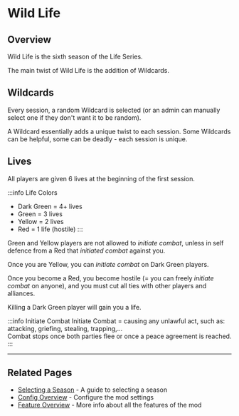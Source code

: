 # Wild Life

## Overview

Wild Life is the sixth season of the Life Series.

The main twist of Wild Life is the addition of Wildcards.

## Wildcards
Every session, a random Wildcard is selected (or an admin can manually select one if they don't want it to be random).

A Wildcard essentially adds a unique twist to each session. Some Wildcards can be helpful, some can be deadly - each session is unique.

## Lives
All players are given 6 lives at the beginning of the first session.

:::info Life Colors
- Dark Green = 4+ lives
- Green = 3 lives
- Yellow = 2 lives
- Red = 1 life (hostile)
  :::

Green and Yellow players are not allowed to *initiate combat*, unless in self defence from a Red that *initiated combat* against you.

Once you are Yellow, you can *initiate combat* on Dark Green players.

Once you become a Red, you become hostile (= you can freely *initiate combat* on anyone), and you must cut all ties with other players and alliances.

Killing a Dark Green player will gain you a life.

:::info Initiate Combat
Initiate Combat = causing any unlawful act, such as: attacking, griefing, stealing, trapping,...<br>
Combat stops once both parties flee or once a peace agreement is reached.
:::

---

## Related Pages

- [Selecting a Season](/guide/selecting-season) - A guide to selecting a season
- [Config Overview](/config/overview) - Configure the mod settings
- [Feature Overview](/features/overview) - More info about all the features of the mod
